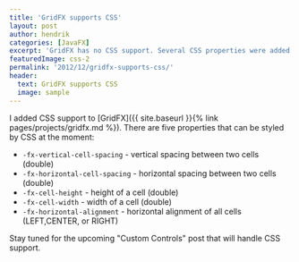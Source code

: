 ```yaml
---
title: 'GridFX supports CSS'
layout: post
author: hendrik
categories: [JavaFX]
excerpt: 'GridFX has no CSS support. Several CSS properties were added to GridFX and let you style the control'
featuredImage: css-2
permalink: '2012/12/gridfx-supports-css/'
header:
  text: GridFX supports CSS
  image: sample
---
```

I added CSS support to [GridFX]({{ site.baseurl }}{% link pages/projects/gridfx.md %}). There are five properties that can be styled by CSS at the moment:

* `-fx-vertical-cell-spacing` - vertical spacing between two cells (double)
* `-fx-horizontal-cell-spacing` - horizontal spacing between two cells (double)
* `-fx-cell-height` - height of a cell (double)
* `-fx-cell-width` - width of a cell (double)
* `-fx-horizontal-alignment` - horizontal alignment of all cells (LEFT,CENTER, or RIGHT)

Stay tuned for the upcoming "Custom Controls" post that will handle CSS support.

